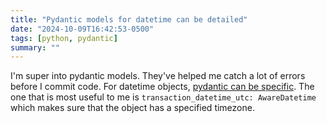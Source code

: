 ```yaml
---
title: "Pydantic models for datetime can be detailed"
date: "2024-10-09T16:42:53-0500"
tags: [python, pydantic]
summary: ""
---
```


I'm super into pydantic models. They've helped me catch a lot of errors before I
commit code. For datetime objects,
[pydantic can be specific](https://docs.pydantic.dev/2.0/usage/types/datetime/#pydantic-date-types).
The one that is most useful to me is `transaction_datetime_utc: AwareDatetime`
which makes sure that the object has a specified timezone.

